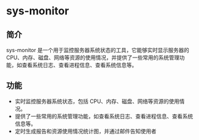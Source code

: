 # sys-monitor

## 简介

sys-monitor 是一个用于监控服务器系统状态的工具，它能够实时显示服务器的
CPU、内存、磁盘、网络等资源的使用情况，并提供了一些常用的系统管理功能，如查看系统日志、查看进程信息、查看系统信息等。

## 功能

- 实时监控服务器系统状态，包括 CPU、内存、磁盘、网络等资源的使用情况。
- 提供了一些常用的系统管理功能，如查看系统日志、查看进程信息、查看系统信息等。
- 定时生成报告和资源使用情况统计图，并通过邮件告知使用者